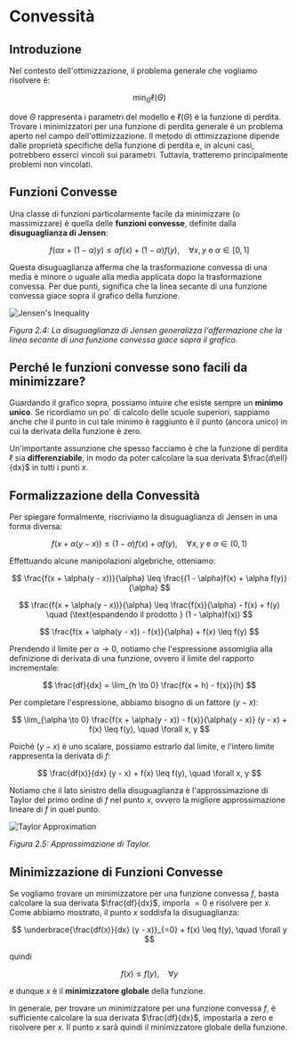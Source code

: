 # **Convessità**

## **Introduzione**
Nel contesto dell'ottimizzazione, il problema generale che vogliamo risolvere è:

$$
\min_{\Theta} \ell(\Theta)
$$

dove $\Theta$ rappresenta i parametri del modello e $\ell(\Theta)$ è la funzione di perdita. Trovare i minimizzatori per una funzione di perdita generale è un problema aperto nel campo dell'ottimizzazione. Il metodo di ottimizzazione dipende dalle proprietà specifiche della funzione di perdita e, in alcuni casi, potrebbero esserci vincoli sui parametri. Tuttavia, tratteremo principalmente problemi non vincolati.

## **Funzioni Convesse**
Una classe di funzioni particolarmente facile da minimizzare (o massimizzare) è quella delle **funzioni convesse**, definite dalla **disuguaglianza di Jensen**:

$$
f(\alpha x + (1 - \alpha)y) \leq \alpha f(x) + (1 - \alpha)f(y), \quad \forall x, y \text{ e } \alpha \in [0, 1]
$$

Questa disuguaglianza afferma che la trasformazione convessa di una media è minore o uguale alla media applicata dopo la trasformazione convessa. Per due punti, significa che la linea secante di una funzione convessa giace sopra il grafico della funzione.

![Jensen's Inequality](https://upload.wikimedia.org/wikipedia/commons/thumb/c/c7/ConvexFunction.svg/1200px-ConvexFunction.svg.png)

*Figura 2.4: La disuguaglianza di Jensen generalizza l'affermazione che la linea secante di una funzione convessa giace sopra il grafico.*

## **Perché le funzioni convesse sono facili da minimizzare?**
Guardando il grafico sopra, possiamo intuire che esiste sempre un **minimo unico**. Se ricordiamo un po' di calcolo delle scuole superiori, sappiamo anche che il punto in cui tale minimo è raggiunto è il punto (ancora unico) in cui la derivata della funzione è zero.

Un'importante assunzione che spesso facciamo è che la funzione di perdita $\ell$ sia **differenziabile**, in modo da poter calcolare la sua derivata $\frac{d\ell}{dx}$ in tutti i punti $x$.

## **Formalizzazione della Convessità**
Per spiegare formalmente, riscriviamo la disuguaglianza di Jensen in una forma diversa:

$$
f(x + \alpha(y - x)) \leq (1 - \alpha)f(x) + \alpha f(y), \quad \forall x, y \text{ e } \alpha \in (0, 1)
$$

Effettuando alcune manipolazioni algebriche, otteniamo:

$$
\frac{f(x + \alpha(y - x))}{\alpha} \leq \frac{(1 - \alpha)f(x) + \alpha f(y)}{\alpha}
$$

$$
\frac{f(x + \alpha(y - x))}{\alpha} \leq \frac{f(x)}{\alpha} - f(x) + f(y) \quad (\text{espandendo il prodotto } (1 - \alpha)f(x))
$$

$$
\frac{f(x + \alpha(y - x)) - f(x)}{\alpha} + f(x) \leq f(y)
$$

Prendendo il limite per $\alpha \to 0$, notiamo che l'espressione assomiglia alla definizione di derivata di una funzione, ovvero il limite del rapporto incrementale:

$$
\frac{df}{dx} = \lim_{h \to 0} \frac{f(x + h) - f(x)}{h}
$$

Per completare l'espressione, abbiamo bisogno di un fattore $(y - x)$:

$$
\lim_{\alpha \to 0} \frac{f(x + \alpha(y - x)) - f(x)}{\alpha(y - x)} (y - x) + f(x) \leq f(y), \quad \forall x, y
$$

Poiché $(y - x)$ è uno scalare, possiamo estrarlo dal limite, e l'intero limite rappresenta la derivata di $f$:

$$
\frac{df(x)}{dx} (y - x) + f(x) \leq f(y), \quad \forall x, y
$$

Notiamo che il lato sinistro della disuguaglianza è l'approssimazione di Taylor del primo ordine di $f$ nel punto $x$, ovvero la migliore approssimazione lineare di $f$ in quel punto.

![Taylor Approximation](https://upload.wikimedia.org/wikipedia/commons/c/c6/Taylor_Approximation_of_sin%28x%29.jpeg)

*Figura 2.5: Approssimazione di Taylor.*

## **Minimizzazione di Funzioni Convesse**
Se vogliamo trovare un minimizzatore per una funzione convessa $f$, basta calcolare la sua derivata $\frac{df}{dx}$, imporla $= 0$ e risolvere per $x$. Come abbiamo mostrato, il punto $x$ soddisfa la disuguaglianza:

$$
\underbrace{\frac{df(x)}{dx} (y - x)}_{=0} + f(x) \leq f(y), \quad \forall y
$$

quindi

$$
f(x) \leq f(y), \quad \forall y
$$

e dunque $x$ è il **minimizzatore globale** della funzione.

In generale, per trovare un minimizzatore per una funzione convessa $f$, è sufficiente calcolare la sua derivata $\frac{df}{dx}$, impostarla a zero e risolvere per $x$. Il punto $x$ sarà quindi il minimizzatore globale della funzione.
